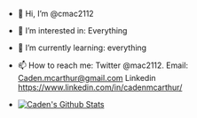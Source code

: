 - 👋 Hi, I’m @cmac2112
- 👀 I’m interested in: Everything
- 🌱 I’m currently learning: everything
- 📫 How to reach me: Twitter @mac2112. Email: Caden.mcarthur@gmail.com Linkedin https://www.linkedin.com/in/cadenmcarthur/

- [![Caden's Github Stats](https://github-readme-stats.vercel.app/api?username=cmac2112&show_icons=true&theme=radical)](https://github.com/cmac2112/github-readme-stats)

<!---
cmac2112/cmac2112 is a ✨ special ✨ repository because its `README.md` (this file) appears on your GitHub profile.
You can click the Preview link to take a look at your changes.
--->
